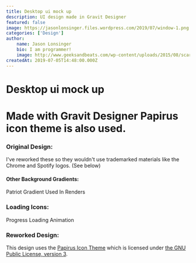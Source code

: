 ```yaml
---
title: Desktop ui mock up
description: UI design made in Gravit Designer
featured: false
image: https://jasonlonsinger.files.wordpress.com/2019/07/window-1.png
categories: ['Design']
author:
    name: Jason Lonsinger
    bio: I am programmer!
    image: http://www.geeksandbeats.com/wp-content/uploads/2015/08/scared-batman.jpeg
createdAt: 2019-07-05T14:48:00.000Z
---
```


<h1>Desktop ui mock up<h1>
Made with Gravit Designer Papirus icon theme is also used.

<h3>Original Design:</h3>
I've reworked these so they wouldn't use trademarked materials like the Chrome and Spotify logos. (See below)
<v-carousel>
    <v-carousel-item>
        <v-img contain src="https://jasonlonsinger.files.wordpress.com/2019/07/desktop.png" alt="" data-id="768" data-link="https://jasonlonsinger.wordpress.com/desktop/" class="wp-image-768"/>
    </v-carousel-item>
    <v-carousel-item>
        <v-img contain src="https://jasonlonsinger.files.wordpress.com/2019/07/desktop_menus-1.png" alt="" data-id="769" data-link="https://jasonlonsinger.wordpress.com/desktop_menus-1/" class="wp-image-769"/>
    </v-carousel-item>
    <v-carousel-item>
        <v-img contain src="https://jasonlonsinger.files.wordpress.com/2019/07/main-1.png" alt="" data-id="770" data-link="https://jasonlonsinger.wordpress.com/main-1/" class="wp-image-770"/>
    </v-carousel-item>
    <v-carousel-item>
        <v-img contain src="https://jasonlonsinger.files.wordpress.com/2019/07/notes-1.png" alt="" data-id="771" data-link="https://jasonlonsinger.wordpress.com/notes-1/" class="wp-image-771"/>
    </v-carousel-item>
    <v-carousel-item>
        <v-img contain src="https://jasonlonsinger.files.wordpress.com/2019/07/notifications-1.png" alt="" data-id="772" data-link="https://jasonlonsinger.wordpress.com/notifications-1/" class="wp-image-772"/>
    </v-carousel-item>
    <v-carousel-item>
        <v-img contain src="https://jasonlonsinger.files.wordpress.com/2019/07/other.png" alt="" data-id="773" data-link="https://jasonlonsinger.wordpress.com/other-2/" class="wp-image-773"/>
    </v-carousel-item>
    <v-carousel-item>
        <v-img contain src="https://jasonlonsinger.files.wordpress.com/2019/07/window.png" alt="" data-id="774" data-link="https://jasonlonsinger.wordpress.com/window/" class="wp-image-774"/>
    </v-carousel-item>
</v-carousel>

<h4>Other Background Gradients:</h4>
<v-carousel>
    <v-carousel-item>
        <v-img contain src="https://jasonlonsinger.files.wordpress.com/2019/07/space.png" alt="" data-id="775" data-link="https://jasonlonsinger.wordpress.com/space/" class="wp-image-775"></v-img>
    </v-carousel-item>
    <v-carousel-item>
        <v-img contain src="https://jasonlonsinger.files.wordpress.com/2019/07/bliss.png" alt="" data-id="776" data-link="https://jasonlonsinger.wordpress.com/bliss/" class="wp-image-776"></v-img>
    </v-carousel-item>
    <v-carousel-item>
        <v-img contain src="https://jasonlonsinger.files.wordpress.com/2019/07/blood.png" alt="" data-id="777" data-link="https://jasonlonsinger.wordpress.com/blood/" class="wp-image-777"/>
    </v-carousel-item>
    <v-carousel-item>
        <v-img contain src="https://jasonlonsinger.files.wordpress.com/2019/07/lagoon.png" alt="" data-id="778" data-link="https://jasonlonsinger.wordpress.com/lagoon/" class="wp-image-778"/>
    </v-carousel-item>
    <v-carousel-item>
        Patriot Gradient Used In Renders
        <v-img contain src="https://jasonlonsinger.files.wordpress.com/2019/07/patriot.png" alt="" data-id="779" data-link="https://jasonlonsinger.wordpress.com/patriot/" class="wp-image-779"/>
    </v-carousel-item>
</v-carousel>

<h3>Loading Icons:</h3>
<v-carousel>
    <v-carousel-item>
        <v-img contian src="https://jasonlonsinger.files.wordpress.com/2019/07/progress_loader_fill.png" alt="" class="wp-image-780" width="400" height="261"/>
        Progress Loading Animation
    </v-carousel-item>
    <v-carousel-item>
        <v-img contain src="https://jasonlonsinger.files.wordpress.com/2019/07/icons-1.png" alt="" class="wp-image-872" width="287" height="539"/>
    </v-carousel-item>
</v-carousel>

<h3>Reworked Design:</h3>
This design uses the <a href="https://github.com/PapirusDevelopmentTeam/papirus-icon-theme">Papirus Icon Theme</a> which is licensed under <a href="https://github.com/PapirusDevelopmentTeam/papirus-icon-theme/blob/master/LICENSE">the GNU Public License, version 3</a>.
<v-carousel>
    <v-carousel-item>
        <v-img contain src="https://jasonlonsinger.files.wordpress.com/2019/07/desktop-1.png" alt="" data-id="867" data-link="https://jasonlonsinger.wordpress.com/desktop-1/" class="wp-image-867"/>
    </v-carousel-item>
    <v-carousel-item>
        <v-img contain src="https://jasonlonsinger.files.wordpress.com/2019/07/desktop_menus-2.png" alt="" data-id="868" data-link="https://jasonlonsinger.wordpress.com/desktop_menus-2/" class="wp-image-868"/>
    </v-carousel-item>
    <v-carousel-item>
        <v-img contain src="https://jasonlonsinger.files.wordpress.com/2019/07/main-2.png" alt="" data-id="870" data-link="https://jasonlonsinger.wordpress.com/main-2/" class="wp-image-870"/>
    </v-carousel-item>
    <v-carousel-item>
        <v-img contain src="https://jasonlonsinger.files.wordpress.com/2019/07/notes-2.png" alt="" data-id="871" data-link="https://jasonlonsinger.wordpress.com/notes-2/" class="wp-image-871"/>
    </v-carousel-item>
    <v-carousel-item>
        <v-img contain src="https://jasonlonsinger.files.wordpress.com/2019/07/notifications-2.png" alt="" data-id="873" data-link="https://jasonlonsinger.wordpress.com/notifications-2/" class="wp-image-873"/>
    </v-carousel-item>
    <v-carousel-item>
        <v-img contain src="https://jasonlonsinger.files.wordpress.com/2019/07/other-1.png" alt="" data-id="874" data-link="https://jasonlonsinger.wordpress.com/other-1/" class="wp-image-874"/>
    </v-carousel-item>
    <v-carousel-item>
        <v-img contain src="https://jasonlonsinger.files.wordpress.com/2019/07/window-1.png" alt="" data-id="875" data-link="https://jasonlonsinger.wordpress.com/window-1/" class="wp-image-875"/>
    </v-carousel-item>
</v-carousel>